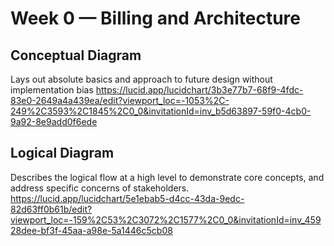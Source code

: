 # Week 0 — Billing and Architecture

## Conceptual Diagram
Lays out absolute basics and approach to future design without implementation bias
https://lucid.app/lucidchart/3b3e77b7-68f9-4fdc-83e0-2649a4a439ea/edit?viewport_loc=-1053%2C-249%2C3593%2C1845%2C0_0&invitationId=inv_b5d63897-59f0-4cb0-9a92-8e9add0f6ede

## Logical Diagram
Describes the logical flow at a high level to demonstrate core concepts, and address specific concerns of stakeholders.
https://lucid.app/lucidchart/5e1ebab5-d4cc-43da-9edc-82d63ff0b61b/edit?viewport_loc=-159%2C53%2C3072%2C1577%2C0_0&invitationId=inv_45928dee-bf3f-45aa-a98e-5a1446c5cb08

